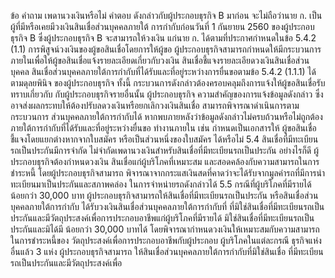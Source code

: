 ข้อ
คำถาม
เพดานวงเงินหรือไม่
คำตอบ
ดังกล่าวกับผู้ประกอบธุรกิจ B มาก่อน จะไม่ถือว่านาย ก. เป็นผู้ที่มีหรือเคยมีวงเงินสินเชื่อส่วนบุคคลภายใต้
การกำกับก่อนวันที่ 1 กันยายน 2560 ของผู้ประกอบธุรกิจ B ซึ่งผู้ประกอบธุรกิจ B จะสามารถให้วงเงิน
แก่นาย ก. ได้ตามที่ประกาศกําหนดในข้อ 5.4.2 (1.1)
การพิสูจน์วงเงินของผู้ขอสินเชื่อโดยการให้ผู้ขอ ผู้ประกอบธุรกิจสามารถกำหนดให้มีกระบวนการภายในเพื่อให้ผู้ขอสินเชื่อแจ้งรายละเอียดเกี่ยวกับวงเงิน
สินเชื่อชี้แจงรายละเอียดวงเงินสินเชื่อส่วนบุคคล
สินเชื่อส่วนบุคคลภายใต้การกำกับที่ได้รับและที่อยู่ระหว่างการยื่นขอตามข้อ 5.4.2 (1.1.1) ได้ตามดุลยพินิจ
ของผู้ประกอบธุรกิจ ทั้งนี้ กระบวนการดังกล่าวต้องครอบคลุมถึงการแจ้งให้ผู้ขอสินเชื่อรับทราบเกี่ยวกับ
กับผู้ประกอบธุรกิจรายอื่นนั้น ผู้ประกอบธุรกิจ ความสำคัญของการแจ้งข้อมูลดังกล่าว ซึ่งอาจส่งผลกระทบให้ต้องปรับลดวงเงินหรือยกเลิกวงเงินสินเชื่อ
สามารถพิจารณาดำเนินการตามกระบวนการ ส่วนบุคคลภายใต้การกํากับได้ หากพบภายหลังว่าข้อมูลดังกล่าวไม่ครบถ้วนหรือไม่ถูกต้อง
ภายใต้การกำกับที่ได้รับและที่อยู่ระหว่างยื่นขอ
ทํางานภายใน เช่น กําหนดเป็นเอกสารให้
ผู้ขอสินเชื่อชี้แจงโดยแยกต่างหากจากใบสมัคร
หรือเป็นส่วนหนึ่งของใบสมัคร ได้หรือไม่
5.4 สินเชื่อที่มีทะเบียนรถเป็นประกันมีการจำกัด ไม่จำกัดเพดานวงเงินสำหรับสินเชื่อที่มีทะเบียนรถเป็นประกัน อย่างไรก็ดี ผู้ประกอบธุรกิจต้องกำหนดวงเงิน
สินเชื่อแก่ผู้บริโภคที่เหมาะสม และสอดคล้องกับความสามารถในการชำระหนี้ โดยผู้ประกอบธุรกิจสามารถ
พิจารณาจากกระแสเงินสดที่คาดว่าจะได้รับจากมูลค่ารถที่มีการนำทะเบียนมาเป็นประกันและสภาพคล่อง
ในการจำหน่ายรถดังกล่าวได้
5.5 กรณีที่ผู้บริโภคที่มีรายได้น้อยกว่า 30,000 บาท ผู้ประกอบธุรกิจสามารถให้สินเชื่อที่มีทะเบียนรถเป็นประกัน หรือสินเชื่อส่วนบุคคลภายใต้การกำกับ
ได้รับวงเงินสินเชื่อส่วนบุคคลภายใต้การกำกับที่ ที่มิใช่สินเชื่อที่มีทะเบียนรถเป็นประกันและมีวัตถุประสงค์เพื่อการประกอบอาชีพแก่ผู้บริโภคที่มีรายได้
มิใช่สินเชื่อที่มีทะเบียนรถเป็นประกันและมิได้มี น้อยกว่า 30,000 บาทได้ โดยพิจารณากำหนดวงเงินให้เหมาะสมกับความสามารถในการชำระหนี้ของ
วัตถุประสงค์เพื่อการประกอบอาชีพกับผู้ประกอบ ผู้บริโภคในแต่ละกรณี
ธุรกิจแห่งอื่นแล้ว 3 แห่ง ผู้ประกอบธุรกิจสามารถ
ให้สินเชื่อส่วนบุคคลภายใต้การกำกับที่มิใช่สินเชื่อ
ที่มีทะเบียนรถเป็นประกันและมีวัตถุประสงค์เพื่อ
